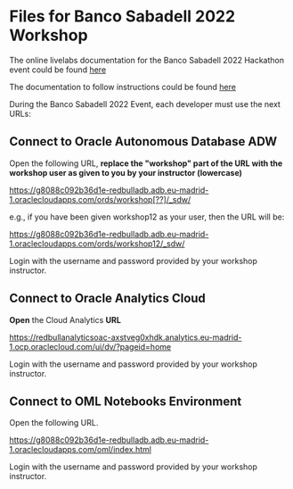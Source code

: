 # Files for Banco Sabadell 2022 Workshop

The online livelabs documentation for the Banco Sabadell 2022 Hackathon event could be found [here](https://operard.github.io/learning-library/analytics-library/redbull-multitenant/workshops/freetier/?lab=intro) 

The documentation to follow instructions could be found [here](https://github.com/operard/bancosabadell2022/blob/main/doc/banco_sabadell_Learn%20Analytics%20and%20Machine%20Learning%20with%20Red%20Bull%2025-OCT-2022.pdf)

During the Banco Sabadell 2022 Event, each developer must use the next URLs: 


## Connect to Oracle Autonomous Database ADW

Open the following URL, **replace the "workshop" part of the URL with the workshop user as given to you by your instructor (lowercase)**

   https://g8088c092b36d1e-redbulladb.adb.eu-madrid-1.oraclecloudapps.com/ords/workshop[??]/_sdw/

   e.g., if you have been given workshop12 as your user, then the URL will be:

   https://g8088c092b36d1e-redbulladb.adb.eu-madrid-1.oraclecloudapps.com/ords/workshop12/_sdw/

   Login with the username and password provided by your workshop instructor.

## Connect to Oracle Analytics Cloud

**Open** the Cloud Analytics **URL** 

   https://redbullanalyticsoac-axstveg0xhdk.analytics.eu-madrid-1.ocp.oraclecloud.com/ui/dv/?pageid=home
   
   Login with the username and password provided by your workshop instructor.
   
   
## Connect to OML Notebooks Environment

Open the following URL.

   https://g8088c092b36d1e-redbulladb.adb.eu-madrid-1.oraclecloudapps.com/oml/index.html

   Login with the username and password provided by your workshop instructor.
